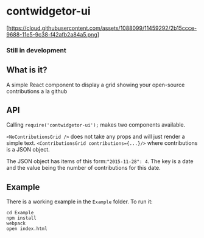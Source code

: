 # contwidgetor-ui
[https://cloud.githubusercontent.com/assets/1088099/11459292/2b15ccce-9688-11e5-9c38-f42afb2a84a5.png]


### Still in development

## What is it?
A simple React component to display a grid showing your open-source contributions a la github

## API
Calling ```require('contwidgetor-ui');``` makes two components available.

```<NoContributionsGrid />``` does not take any props and will just render a simple text.
```<ContributionsGrid contributions={...}/>``` where contributions is a JSON object.

The JSON object has items of this form:```"2015-11-28": 4```. 
The key is a date and the value being the number of contributions for this date.

## Example
There is a working example in the ```Example``` folder.
To run it:

```
cd Example
npm install
webpack
open index.html
```
